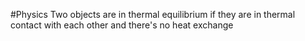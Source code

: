 #Physics 
Two objects are in thermal equilibrium if they are in thermal contact with each other and there's no heat exchange